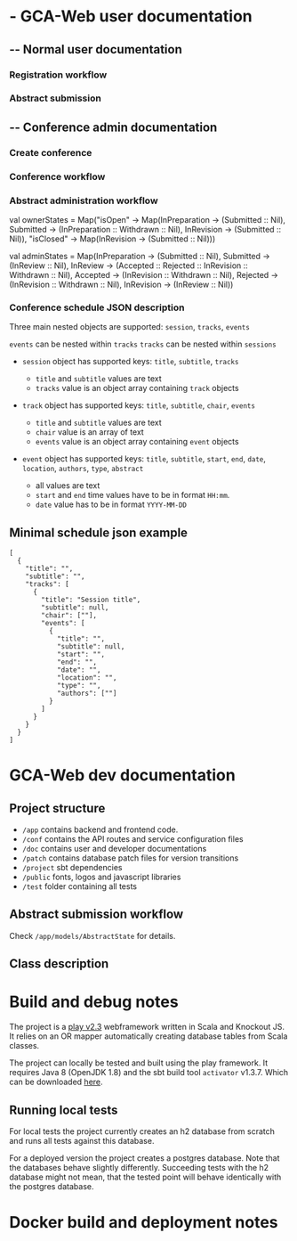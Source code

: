 # - GCA-Web user documentation

## -- Normal user documentation

### Registration workflow

### Abstract submission


## -- Conference admin documentation

### Create conference

### Conference workflow

### Abstract administration workflow

  val ownerStates = Map("isOpen"  -> Map(InPreparation -> (Submitted :: Nil),
                                         Submitted     -> (InPreparation :: Withdrawn :: Nil),
                                         InRevision    -> (Submitted :: Nil)),
                       "isClosed" -> Map(InRevision    -> (Submitted :: Nil)))

  val adminStates = Map(InPreparation -> (Submitted :: Nil),
                        Submitted  -> (InReview :: Nil),
                        InReview   -> (Accepted :: Rejected :: InRevision :: Withdrawn :: Nil),
                        Accepted   -> (InRevision :: Withdrawn :: Nil),
                        Rejected   -> (InRevision :: Withdrawn :: Nil),
                        InRevision -> (InReview :: Nil))

### Conference schedule JSON description

Three main nested objects are supported: `session`, `tracks`, `events`

`events` can be nested within `tracks`
`tracks` can be nested within `sessions`

- `session` object has supported keys:
  `title`, `subtitle`, `tracks`
  - `title` and `subtitle` values are text
  - `tracks` value is an object array containing `track` objects

- `track` object has supported keys:
  `title`, `subtitle`, `chair`, `events`
  - `title` and `subtitle` values are text
  - `chair` value is an array of text
  - `events` value is an object array containing `event` objects

- `event` object has supported keys:
  `title`, `subtitle`, `start`, `end`, `date`, `location`, `authors`, `type`, `abstract`
  - all values are text
  - `start` and `end` time values have to be in format `HH:mm`.
  - `date` value has to be in format `YYYY-MM-DD`

## Minimal schedule json example

```
[
  {
    "title": "",
    "subtitle": "",
    "tracks": [
      {
        "title": "Session title",
        "subtitle": null,
        "chair": [""],
        "events": [
          {
            "title": "",
            "subtitle": null,
            "start": "",
            "end": "",
            "date": "",
            "location": "",
            "type": "",
            "authors": [""]
          }
        ]
      }
    }
  }
]
```

# GCA-Web dev documentation

## Project structure

- `/app` contains backend and frontend code.
- `/conf` contains the API routes and service configuration files
- `/doc` contains user and developer documentations
- `/patch` contains database patch files for version transitions
- `/project` sbt dependencies
- `/public` fonts, logos and javascript libraries
- `/test` folder containing all tests

## Abstract submission workflow

Check `/app/models/AbstractState` for details.

## Class description

# Build and debug notes

The project is a [play v2.3](https://www.playframework.com/documentation/2.3.x/) webframework written in Scala and Knockout JS. It relies on an OR mapper automatically creating database tables from Scala classes. 

The project can locally be tested and built using the play framework. It requires Java 8 (OpenJDK 1.8) and the sbt build tool `activator` v1.3.7. Which can be downloaded [here](https://downloads.typesafe.com/typesafe-activator/1.3.7/typesafe-activator-1.3.7-minimal.zip).

## Running local tests

For local tests the project currently creates an h2 database from scratch and runs all tests against this database.

For a deployed version the project creates a postgres database. Note that the databases behave slightly differently. Succeeding tests with the h2 database might not mean, that the tested point will behave identically with the postgres database.

# Docker build and deployment notes